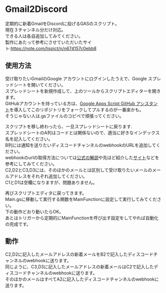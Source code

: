 # Gmail2Discord
定期的に新着GmailをDiscordに投げるGASのスクリプト。<br>
現在３チャンネル分だけ対応。<br>
できる人は各自追加してみてください。<br>
製作にあたって参考にさせていただいたサイト:https://note.com/lispict/n/n674157c0ebb8

## 使用方法
受け取りたいGmailのGoogle アカウントにログインしたうえで、Google スプレッドシートを開いてください。<br>
スプレッドシートを新規作成して、上のツールからスクリプトエディターを開きます。<br>
GitHubアカウントを持っている方は、[Google Apps Script GitHub アシスタント](https://chrome.google.com/webstore/detail/google-apps-script-github/lfjcgcmkmjjlieihflfhjopckgpelofo?hl=ja)を導入してこのリポジトリをフォークしてプルするのが一番楽かも。<br>
そうじゃない人は.gsファイルのコピペで頑張ってください。

スクリプトを移し終わったら、一旦スプレッドシートに戻ります.<br>
スプレッドシートのA列はコードとは関係ないので、適当に好きなインデックス名を記入してください。<br>
B列には通知を送りたいディスコードチャンネルのwebhookのURLを追加してください。<br>
webhookのurlの取得方法については[公式の解説](https://support.discord.com/hc/ja/articles/228383668-%E3%82%BF%E3%82%A4%E3%83%88%E3%83%AB-Webhooks%E3%81%B8%E3%81%AE%E5%BA%8F%E7%AB%A0)や先ほど紹介した[サイト](https://note.com/lispict/n/n674157c0ebb8)などを参考にしてみてください。<br>
C2,D2とC3,D3には、そのほかのメールとは区別して受け取りたいメールのメールアドレスをそれぞれ追加してください。<br>
C1とD1は空欄になりますが、問題ありません。<br>

再びスクリプトエディタに戻ってきます。<br>
Main.gsに移動して実行する関数をMainFunctionに設定して実行してみてください。<br>
下の動作どおり動いたらOK。<br>
あとはトリガーから定期的にMainFunctionを呼び出す設定をしてやれば自動化の完成です。<br>

## 動作
C2,D2に記入したメールアドレスの新着メールをB2で記入したディスコードチャンネルのwebhookに送ります。<br>
同じように、C3,D3に記入したメールアドレスの新着メールはC2で記入したディスコードチャンネルのwebhookに送ります。<br>
そのほかのメールはすべてA2に記入したディスコードチャンネルのwebhookに送ります。
